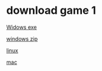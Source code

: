 # download game 1
[Widows exe](https://drive.google.com/file/d/13zTYpTncP1-qDJ9AkpffIezUywE2lf_v/view?usp=sharing)

[windows zip](https://drive.google.com/file/d/1R8WOSQ3yRdo01op_LiSs8hlO7Nmh9ID0/view?usp=sharing)

[linux](https://drive.google.com/file/d/1bEyOslFOCfS6IKJyhMncZIKq_tqqTJLX/view?usp=sharing)

[mac](https://drive.google.com/file/d/1jnh2x1Z63Wvo3eI6ipyTaU_xfbOTt18o/view?usp=sharing)
